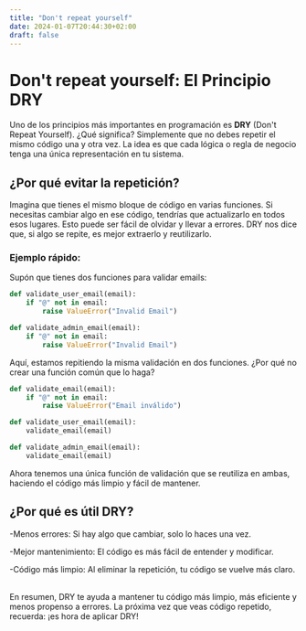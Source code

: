 ```yaml
---
title: "Don't repeat yourself"
date: 2024-01-07T20:44:30+02:00
draft: false
---
```


# Don't repeat yourself: El Principio DRY

Uno de los principios más importantes en programación es **DRY** (Don't Repeat Yourself). ¿Qué significa? Simplemente que no debes repetir el mismo código una y otra vez. La idea es que cada lógica o regla de negocio tenga una única representación en tu sistema.

## ¿Por qué evitar la repetición?

Imagina que tienes el mismo bloque de código en varias funciones. Si necesitas cambiar algo en ese código, tendrías que actualizarlo en todos esos lugares. Esto puede ser fácil de olvidar y llevar a errores. DRY nos dice que, si algo se repite, es mejor extraerlo y reutilizarlo.

### Ejemplo rápido:

Supón que tienes dos funciones para validar emails:

```python
def validate_user_email(email):
    if "@" not in email:
        raise ValueError("Invalid Email")

def validate_admin_email(email):
    if "@" not in email:
        raise ValueError("Invalid Email")
```

Aquí, estamos repitiendo la misma validación en dos funciones. ¿Por qué no crear una función común que lo haga?

```python
def validate_email(email):
    if "@" not in email:
        raise ValueError("Email inválido")

def validate_user_email(email):
    validate_email(email)

def validate_admin_email(email):
    validate_email(email)
```

Ahora tenemos una única función de validación que se reutiliza en ambas, haciendo el código más limpio y fácil de mantener.

## ¿Por qué es útil DRY?
-Menos errores: Si hay algo que cambiar, solo lo haces una vez.

-Mejor mantenimiento: El código es más fácil de entender y modificar.

-Código más limpio: Al eliminar la repetición, tu código se vuelve más claro.

<br>
En resumen, DRY te ayuda a mantener tu código más limpio, más eficiente y menos propenso a errores. La próxima vez que veas código repetido, recuerda: ¡es hora de aplicar DRY!